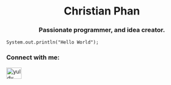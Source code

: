 
<h1 align="center">Christian Phan</h1>
<h3 align="center">Passionate programmer, and idea creator.</h3>



```
System.out.println("Hello World");
```
<h3 align="left">Connect with me:</h3>
<p align="left">
<a href="https://linkedin.com/in/yuldy" target="blank"><img align="center" src="https://raw.githubusercontent.com/rahuldkjain/github-profile-readme-generator/master/src/images/icons/Social/linked-in-alt.svg" alt="yuldy" height="30" width="40" /></a>
</p>
